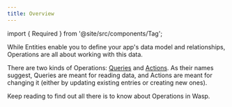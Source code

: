 ```yaml
---
title: Overview
---
```


import { Required } from '@site/src/components/Tag';

While Entities enable you to define your app's data model and relationships, Operations are all about working with this data.

There are two kinds of Operations: [Queries](../../data-model/operations/queries.md) and [Actions](../../data-model/operations/actions.md). As their names suggest,
Queries are meant for reading data, and Actions are meant for changing it (either by updating existing entries or creating new ones).

Keep reading to find out all there is to know about Operations in Wasp.
